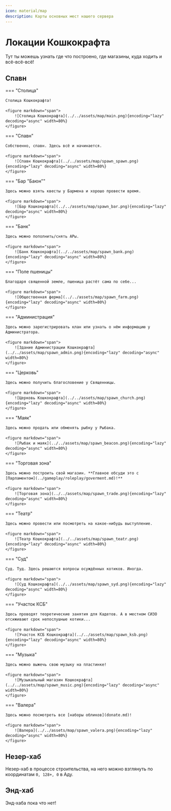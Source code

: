 ```yaml
---
icon: material/map
description: Карты основных мест нашего сервера
---
```


# Локации Кошкокрафта

Тут ты можешь узнать где что построено, где магазины, куда ходить и всё-всё-всё!

## Спавн
=== "Столица"

    Столица Кошкокрафта!

    <figure markdown="span">
        ![Столица Кошкокрафта](../../assets/map/main.png){encoding="lazy" decoding="async" width=80%}
    </figure>

=== "Спавн"

    Собственно, спавн. Здесь всё и начинается.

    <figure markdown="span">
        ![Спавн Кошкокрафта](../../assets/map/spawn_spawn.png){encoding="lazy" decoding="async" width=80%}
    </figure>

=== "Бар "Баюн""

    Здесь можно взять квесты у Бармена и хорошо провести время.

    <figure markdown="span">
        ![Бар Кошкокрафта](../../assets/map/spawn_bar.png){encoding="lazy" decoding="async" width=80%}
    </figure>

=== "Банк"

    Здесь можно пополнить/снять АРы.

    <figure markdown="span">
        ![Банк Кошкокрафта](../../assets/map/spawn_bank.png){encoding="lazy" decoding="async" width=80%}
    </figure>

=== "Поле пшеницы"

    Благодаря священной земле, пшеница растёт сама по себе...

    <figure markdown="span">
        ![Общественная ферма](../../assets/map/spawn_farm.png){encoding="lazy" decoding="async" width=80%}
    </figure>

=== "Администрация"

    Здесь можно зарегистрировать клан или узнать о нём информацию у Администратора.

    <figure markdown="span">
        ![Здание Администрации Кошкокрафта](../../assets/map/spawn_admin.png){encoding="lazy" decoding="async" width=80%}
    </figure>

=== "Церковь"

    Здесь можно получить благословение у Священницы.

    <figure markdown="span">
        ![Церковь Кошкокрафта](../../assets/map/spawn_church.png){encoding="lazy" decoding="async" width=80%}
    </figure>

=== "Маяк"

    Здесь можно продать или обменять рыбку у Рыбака.

    <figure markdown="span">
        ![Рыбак и маяк](../../assets/map/spawn_beacon.png){encoding="lazy" decoding="async" width=80%}
    </figure>

=== "Торговая зона"

    Здесь можно построить свой магазин. **Главное обсуди это с [Парламентом](../gameplay/roleplay/goverment.md)!**

    <figure markdown="span">
        ![Торговая зона](../../assets/map/spawn_trade.png){encoding="lazy" decoding="async" width=80%}
    </figure>

=== "Театр"

    Здесь можно провести или посмотреть на какое-нибудь выступление.

    <figure markdown="span">
        ![Театр Кошкокрафта](../../assets/map/spawn_teatr.png){encoding="lazy" decoding="async" width=80%}
    </figure>

=== "Суд"

    Суд. Туд. Здесь решаются вопросы осуждённых котиков. Иногда.

    <figure markdown="span">
        ![Суд Кошкокрафта](../../assets/map/spawn_syd.png){encoding="lazy" decoding="async" width=80%}
    </figure>

=== "Участок КСБ"

    Здесь проводят теоретические занятия для Кадетов. А в местном СИЗО отсиживают срок непослушные котики...

    <figure markdown="span">
        ![Участок КСБ Кошкокрафта](../../assets/map/spawn_ksb.png){encoding="lazy" decoding="async" width=80%}
    </figure>

=== "Музыка"

    Здесь можно выжечь свою музыку на пластинке!

    <figure markdown="span">
        ![Музыкальный магазин Кошкокрафта](../../assets/map/spawn_music.png){encoding="lazy" decoding="async" width=80%}
    </figure>

=== "Валера"

    Здесь можно посмотреть все [наборы обликов](donate.md)!

    <figure markdown="span">
        ![Валера](../../assets/map/spawn_valera.png){encoding="lazy" decoding="async" width=80%}
    </figure>

<!-- <div class="carousel-container">
  <div class="carousel">
    <div class="carousel-item">
      <img src="../../assets/map/main.png" class="carousel-image" alt="Image 1">
      <div class="carousel-caption">Столица Кошкокрафта!</div>
    </div>
    <div class="carousel-item">
      <img src="../../assets/map/spawn_spawn.png" class="carousel-image" alt="Image 2">
      <div class="carousel-caption">Собственно, спавн. Здесь всё и начинается.</div>
    </div>
    <div class="carousel-item">
      <img src="../../assets/map/spawn_bar.png" class="carousel-image" alt="Image 3">
      <div class="carousel-caption">Бар "Баюн". Здесь можно взять квесты у Бармена и хорошо провести время.</div>
    </div>
    <div class="carousel-item">
      <img src="../../assets/map/spawn_bank.png" class="carousel-image" alt="Image 3">
      <div class="carousel-caption">Банк. Здесь можно пополнить/снять АРы.</div>
    </div>
    <div class="carousel-item">
      <img src="../../assets/map/spawn_church.png" class="carousel-image" alt="Image 3">
      <div class="carousel-caption">Церковь при Всекотце. Здесь можно получить благословение у Священницы.</div>
    </div>
    <div class="carousel-item">
      <img src="../../assets/map/spawn_admin.png" class="carousel-image" alt="Image 3">
      <div class="carousel-caption">Административное здание. Здесь можно зарегистрировать клан или узнать о нём информацию у Администратора.</div>
    </div>
    <div class="carousel-item">
      <img src="../../assets/map/spawn_beacon.png" class="carousel-image" alt="Image 3">
      <div class="carousel-caption">Маяк. Здесь можно продать или обменять рыбку у Рыбака.</div>
    </div>
    <div class="carousel-item">
      <img src="../../assets/map/spawn_syd.png" class="carousel-image" alt="Image 3">
      <div class="carousel-caption">Суд. Туд. Здесь решаются вопросы осуждённых котиков. Иногда.</div>
    </div>
    <div class="carousel-item">
      <img src="../../assets/map/spawn_teatr.png" class="carousel-image" alt="Image 3">
      <div class="carousel-caption">Театр! Здесь можно провести или посмотреть на какое-нибудь выступление.</div>
    </div>
    <div class="carousel-item">
      <img src="../../assets/map/spawn_music.png" class="carousel-image" alt="Image 3">
      <div class="carousel-caption">Музыкальный магазин. Здесь можно выжечь свою музыку на пластинке!</div>
    </div>
    <div class="carousel-item">
      <img src="../../assets/map/spawn_ksb.png" class="carousel-image" alt="Image 3">
      <div class="carousel-caption">Участок КСБ. Здесь проводят теоретические занятия для Кадетов. А в местном СИЗО отсиживают срок непослушные котики...</div>
    </div>
    <div class="carousel-item">
      <img src="../../assets/map/spawn_valera.png" class="carousel-image" alt="Image 3">
      <div class="carousel-caption">Магазин Валеры. Здесь можно посмотреть все донатные наборы обликов!</div>
    </div>
    <div class="carousel-item">
      <img src="../../assets/map/spawn_trade.png" class="carousel-image" alt="Image 3">
      <div class="carousel-caption">Торговая зона. Здесь можно построить свой магазин. Главное обсуди это с Парламентом!</div>
    </div>
    <div class="carousel-item">
      <img src="../../assets/map/spawn_farm.png" class="carousel-image" alt="Image 3">
      <div class="carousel-caption">Общественное поле. Благодаря священной земле столицы, пшеница растёт сама по себе...</div>
    </div>
  </div>
  <button class="carousel-button prev-button">&#10094;</button>
  <button class="carousel-button next-button">&#10095;</button>
  <div class="carousel-counter">1 / 3</div>
</div> -->

## Незер-хаб

Незер-хаб в процессе строительства, на него можно взглянуть по координатам `0, 128+, 0` в Аду.

## Энд-хаб

Энд-хаба пока что нет!
